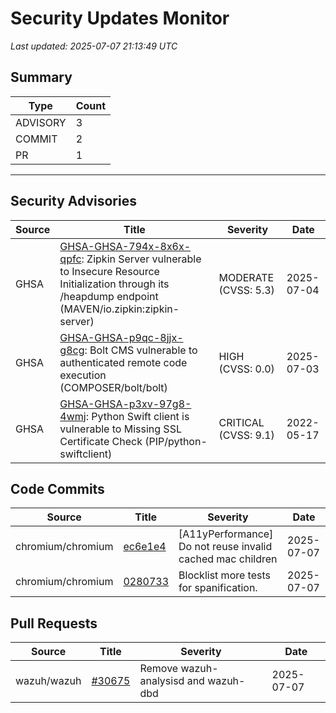 # Security Updates Monitor

*Last updated: 2025-07-07 21:13:49 UTC*

## Summary
| Type | Count |
|------|-------|
| ADVISORY | 3 |
| COMMIT | 2 |
| PR | 1 |

---

## Security Advisories

| Source | Title | Severity | Date |
|--------|-------|----------|------|
| GHSA | [GHSA-GHSA-794x-8x6x-qpfc](https://github.com/advisories/GHSA-794x-8x6x-qpfc): Zipkin Server vulnerable to Insecure Resource Initialization through its /heapdump endpoint (MAVEN/io.zipkin:zipkin-server) | MODERATE (CVSS: 5.3) | 2025-07-04 |
| GHSA | [GHSA-GHSA-p9qc-8jjx-g8cg](https://github.com/advisories/GHSA-p9qc-8jjx-g8cg): Bolt CMS vulnerable to authenticated remote code execution (COMPOSER/bolt/bolt) | HIGH (CVSS: 0.0) | 2025-07-03 |
| GHSA | [GHSA-GHSA-p3xv-97g8-4wmj](https://github.com/advisories/GHSA-p3xv-97g8-4wmj): Python Swift client is vulnerable to Missing SSL Certificate Check (PIP/python-swiftclient) | CRITICAL (CVSS: 9.1) | 2022-05-17 |

## Code Commits

| Source | Title | Severity | Date |
|--------|-------|----------|------|
| chromium/chromium | [ec6e1e4](https://github.com/chromium/chromium/commit/ec6e1e42737e1f5caebe09bcf6f11e3abef3e13d) | [A11yPerformance] Do not reuse invalid cached mac children | 2025-07-07 |
| chromium/chromium | [0280733](https://github.com/chromium/chromium/commit/02807335eb5e9384b2169ce5771a1e400454625e) | Blocklist more tests for spanification. | 2025-07-07 |

## Pull Requests

| Source | Title | Severity | Date |
|--------|-------|----------|------|
| wazuh/wazuh | [#30675](https://github.com/wazuh/wazuh/pull/30675) | Remove wazuh-analysisd and wazuh-dbd | 2025-07-07 |


